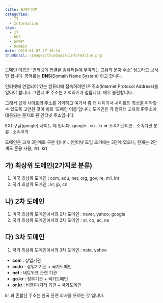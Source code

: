 ```yaml
---
title: 도메인이란
categories:
  - IT
  - Information
tags:
  - IT
  - DNS
  - 도메인
  - Domain
date: 2019-01-07 17:16:14
thumbnail: /images/thumbnail/information.png
---
```


도메인 이름은 '인터넷에 연결된 컴퓨터들에 부여되는 교유의 문자 주소' 정도라고 보시면 됩니다. 영어로는 **DNS**(Domain Name System) 라고 합니다.

인터넷에 연결되어 있는 컴퓨터에 접속하려면 IP 주소(Internet Protocol Address)를 알아야 합니다. 그런데 IP 주소는 기억하기가 힘듭니다. 매우 불편합니다.

그래서 쉽게 사이트의 주소를 기억하고 여기서 좀 더 나아가서 사이트의 특성을 파악할 수 있도록 고안된 것이 바로 '도메인 이름'입니다. 도메인은 각 컴퓨터 고유의 IP주소에 대응되는 문자로 된 인터넷 주소입니다.

EX) 구글(google) 사이트 예 입니다.
google . co . kr => 소속기관이름 . 소속기관 분류 . 소속국가

도메인은 크게 3단계로 구분 됩니다.
(인터넷 도입 초기에는 3단계 였으나, 현재는 2단계도 혼용 사용, 예) .kr)

## 가) 최상위 도메인(2가지로 분류)

1. 미국 최상위 도메인 : com, edu, net, org, gov, re, mil, int
2. 국가 최상위 도메인 : kr, jp, cn

## 나) 2차 도메인

1. 미국 최상위 도메인에서의 2차 도메인 : naver, yahoo, google
2. 국가 최상위 도메인에서의 2차 도메인 : or, co, ac, ne

## 다) 3차 도메인

1. 국가 최상위 도메인에서의 3차 도메인 : nate, yahoo

- **com** : 상업기관
- **co.kr** : 상업기기관 + 국가도메인
- **net** : 네트워크 관련 기관
- **go.kr** : 정부기관 + 국가도메인
- **or.kr** : 비영이/기타 기관 + 국가도메인

kr 과 혼합된 주소는 한국 관련 회사를 뜻하는 것 입니다.
